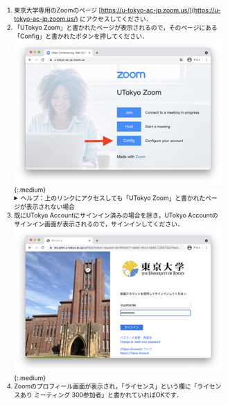 1. 東京大学専用のZoomのページ [https://u-tokyo-ac-jp.zoom.us/](https://u-tokyo-ac-jp.zoom.us/) にアクセスしてください．
1. 「UTokyo Zoom」と書かれたページが表示されるので，そのページにある「Config」と書かれたボタンを押してください．
    ![](/zoom/img/zoom_signin_1.png){:.medium}
    <details>
        <summary>ヘルプ：上のリンクにアクセスしても「UTokyo Zoom」と書かれたページが表示されない場合</summary>
        前から持っていた自分のアカウントで既にZoomにサインインしているときに起きます．<a href="https://zoom.us/profile">Zoomの設定画面</a>の右上のアイコン（自分のアイコンか，設定していない場合は人のマーク）をクリックして，「サインアウト」してから，アクセスし直してください．<img src="img/zoom_signin_3.png" alt="" class="medium">
        それでもうまくいかなければ，<a href="/support/">サポート窓口</a>に相談してください．
    </details>
1. 既にUTokyo Accountにサインイン済みの場合を除き，UTokyo Accountのサインイン画面が表示されるので，サインインしてください．
![](/zoom/img/zoom_signin_2.png){:.medium}
1. Zoomのプロフィール画面が表示され，「ライセンス」という欄に「ライセンスあり ミーティング 300参加者」と書かれていればOKです．
